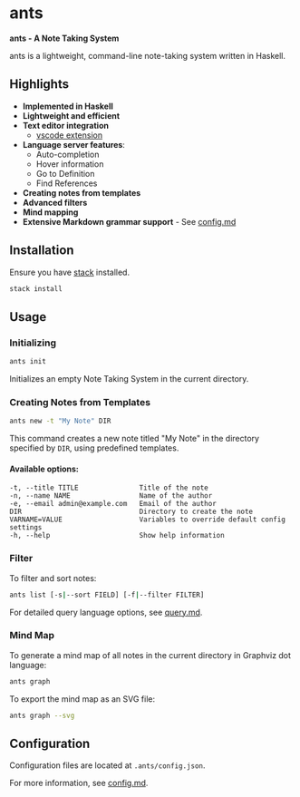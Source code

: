 # ants

**ants - A Note Taking System**

ants is a lightweight, command-line note-taking system written in Haskell.

## Highlights
- **Implemented in Haskell**
- **Lightweight and efficient**
- **Text editor integration**
  - [vscode extension](https://github.com/dsgsjk/ants-vscode)
- **Language server features**:
  - Auto-completion
  - Hover information
  - Go to Definition
  - Find References
- **Creating notes from templates**
- **Advanced filters**
- **Mind mapping**
- **Extensive Markdown grammar support** - See [config.md](docs/config.md)

## Installation

Ensure you have [stack](https://docs.haskellstack.org/en/stable/) installed.

```bash
stack install
```

## Usage

### Initializing

```bash
ants init
```

Initializes an empty Note Taking System in the current directory.

### Creating Notes from Templates

```bash
ants new -t "My Note" DIR
```

This command creates a new note titled "My Note" in the directory specified by
`DIR`, using predefined templates.

#### Available options:

```
-t, --title TITLE               Title of the note
-n, --name NAME                 Name of the author
-e, --email admin@example.com   Email of the author
DIR                             Directory to create the note
VARNAME=VALUE                   Variables to override default config settings
-h, --help                      Show help information
```

### Filter

To filter and sort notes:

```bash
ants list [-s|--sort FIELD] [-f|--filter FILTER]
```

For detailed query language options, see [query.md](docs/query.md).

### Mind Map

To generate a mind map of all notes in the current directory in Graphviz dot
language:

```bash
ants graph
```

To export the mind map as an SVG file:

```bash
ants graph --svg
```

## Configuration

Configuration files are located at `.ants/config.json`.

For more information, see [config.md](docs/config.md).

